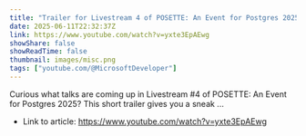 ```yaml
---
title: "Trailer for Livestream 4 of POSETTE: An Event for Postgres 2025"
date: 2025-06-11T22:32:37Z
link: https://www.youtube.com/watch?v=yxte3EpAEwg
showShare: false
showReadTime: false
thumbnail: images/misc.png
tags: ["youtube.com/@MicrosoftDeveloper"]
---
```

Curious what talks are coming up in Livestream #4 of POSETTE: An Event for Postgres 2025? This short trailer gives you a sneak ...

- Link to article: https://www.youtube.com/watch?v=yxte3EpAEwg